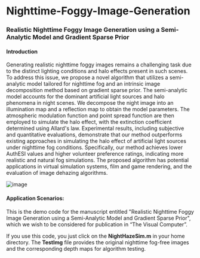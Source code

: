 # Nighttime-Foggy-Image-Generation
### Realistic Nighttime Foggy Image Generation using a Semi-Analytic Model and Gradient Sparse Prior
#### Introduction

Generating realistic nighttime foggy images remains a challenging task due to the distinct lighting conditions and halo effects present in such scenes. To address this issue, we propose a novel algorithm that utilizes a semi-analytic model tailored for nighttime fog and an intrinsic image decomposition method based on gradient sparse prior. The semi-analytic model accounts for the dominant artificial light sources and halo phenomena in night scenes. We decompose the night image into an illumination map and a reflection map to obtain the model parameters. The atmospheric modulation function and point spread function are then employed to simulate the halo effect, with the extinction coefficient determined using Allard's law. 
Experimental results, including subjective and quantitative evaluations, demonstrate that our method outperforms existing approaches in simulating the halo effect of artificial light sources under nighttime fog conditions. Specifically, our method achieves lower AuthESI values and higher volunteer preference ratings, indicating more realistic and natural fog simulations. The proposed algorithm has potential applications in virtual simulation systems, film and game rendering, and the evaluation of image dehazing algorithms. 

![image](https://github.com/user-attachments/assets/16066bff-d946-46c6-ba50-953da796ff75)

#### Application Scenarios:

This is the demo code for the manuscript entitled "Realistic Nighttime Foggy Image Generation using a Semi-Analytic Model and Gradient Sparse Prior", which we wish to be considered for publication in “The Visual Computer”.

If you use this code, you just click on the **NightHazeSim.m** in your home directory. The **TestImg** file provides the original nighttime fog-free images and the corresponding depth maps for algorithm testing. 
